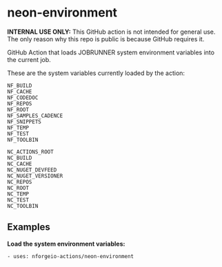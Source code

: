 # neon-environment

**INTERNAL USE ONLY:** This GitHub action is not intended for general use.  The only reason why this repo is public is because GitHub requires it.

GitHub Action that loads JOBRUNNER system environment variables into the current job.

These are the system variables currently loaded by the action:
```
NF_BUILD
NF_CACHE
NF_CODEDOC
NF_REPOS
NF_ROOT
NF_SAMPLES_CADENCE
NF_SNIPPETS
NF_TEMP
NF_TEST
NF_TOOLBIN

NC_ACTIONS_ROOT
NC_BUILD
NC_CACHE
NC_NUGET_DEVFEED
NC_NUGET_VERSIONER
NC_REPOS
NC_ROOT
NC_TEMP
NC_TEST
NC_TOOLBIN
```

## Examples

**Load the system environment variables:**
```
- uses: nforgeio-actions/neon-environment
```
